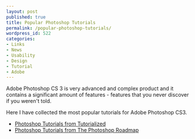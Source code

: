```yaml
---
layout: post
published: true
title: Popular Photoshop Tutorials
permalink: /popular-photoshop-tutorials/
wordpress_id: 522
categories:
- Links
- News
- Usability
- Design
- Tutorial
- Adobe
---
```



Adobe Photoshop CS 3 is very advanced and complex product and it contains a significant amount of features - features that you never discover if you weren't told.

Here I have collected the most popular tutorials for Adobe Photoshop CS3.

<ul>
<li><a href="http://www.tutorialized.com/tutorials/Photoshop/1">Photoshop Tutorials from Tutorialized</a></li>
<li><a href="http://www.photoshoproadmap.com/Photoshop-tutorials/">Photoshop Tutorials from The Photoshop Roadmap</a></li>
</ul>

